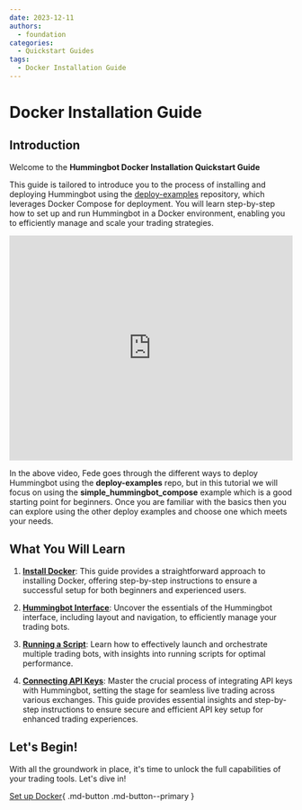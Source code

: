 ```yaml
---
date: 2023-12-11
authors:
  - foundation
categories:
  - Quickstart Guides
tags:
  - Docker Installation Guide
---
```


# Docker Installation Guide

## Introduction

Welcome to the **Hummingbot Docker Installation Quickstart Guide**

This guide is tailored to introduce you to the process of installing and deploying Hummingbot using the [deploy-examples](https://github.com/hummingbot/deploy-examples) repository, which leverages Docker Compose for deployment. You will learn step-by-step how to set up and run Hummingbot in a Docker environment, enabling you to efficiently manage and scale your trading strategies. 


<iframe style="width:100%; min-height:400px;" src="https://www.youtube.com/embed/VzmJuJ0D0c8?si=lOSIAbwhiDO53R36&amp;start=449" frameborder="0" allow="accelerometer; autoplay; encrypted-media; gyroscope; picture-in-picture" allowfullscreen></iframe>

In the above video, Fede goes through the different ways to deploy Hummingbot using the **deploy-examples** repo, but in this tutorial we will focus on using the **simple_hummingbot_compose** example which is a good starting point for beginners. Once you are familiar with the basics then you can explore using the other deploy examples and choose one which meets your needs.

## What You Will Learn

1. [**Install Docker**](1-installation.md): This guide provides a straightforward approach to installing Docker, offering step-by-step instructions to ensure a successful setup for both beginners and experienced users.


2. [**Hummingbot Interface**](2-hb-interface.md): Uncover the essentials of the Hummingbot interface, including layout and navigation, to efficiently manage your trading bots.


3. [**Running a Script**](3-run-script.md): Learn how to effectively launch and orchestrate multiple trading bots, with insights into running scripts for optimal performance.


4. [**Connecting API Keys**](4-api-keys.md): Master the crucial process of integrating API keys with Hummingbot, setting the stage for seamless live trading across various exchanges. This guide provides essential insights and step-by-step instructions to ensure secure and efficient API key setup for enhanced trading experiences.


## Let's Begin!

With all the groundwork in place, it's time to unlock the full capabilities of your trading tools. Let's dive in!

[Set up Docker](1-installation.md){ .md-button .md-button--primary }